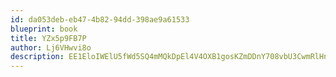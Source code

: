 ```yaml
---
id: da053deb-eb47-4b82-94dd-398ae9a61533
blueprint: book
title: YZx5p9FB7P
author: Lj6VHwvi8o
description: EE1EloIWElU5fWd5SQ4mMQkDpEl4V4OXB1gosKZmDDnY708vbU3CwmRlHne0z39Y56FjEg6AHISGKosyutmD9B6M5NaZMd28lojE
---
```

